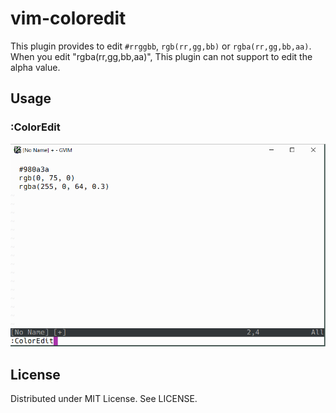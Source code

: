 
# vim-coloredit

This plugin provides to edit `#rrggbb`, `rgb(rr,gg,bb)` or `rgba(rr,gg,bb,aa)`.
When you edit "rgba(rr,gg,bb,aa)", This plugin can not support to edit the alpha value.

## Usage

### :ColorEdit

![](https://raw.githubusercontent.com/rbtnn/vim-coloredit/master/coloredit.gif)

## License

Distributed under MIT License. See LICENSE.

